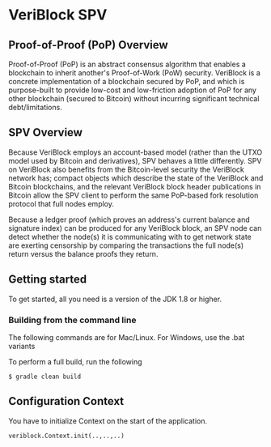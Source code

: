 # VeriBlock SPV

## Proof-of-Proof (PoP) Overview 

Proof-of-Proof (PoP) is an abstract consensus algorithm that enables a blockchain to inherit another's Proof-of-Work (PoW) security. VeriBlock is a concrete implementation of a blockchain secured by PoP, and which is purpose-built to provide low-cost and low-friction adoption of PoP for any other blockchain (secured to Bitcoin) without incurring significant technical debt/limitations.

## SPV Overview

Because VeriBlock employs an account-based model (rather than the UTXO model used by Bitcoin and derivatives), SPV behaves a little differently. SPV on VeriBlock also benefits from the Bitcoin-level security the VeriBlock network has; compact objects which describe the state of the VeriBlock and Bitcoin blockchains, and the relevant VeriBlock block header publications in Bitcoin allow the SPV client to perform the same PoP-based fork resolution protocol that full nodes employ.

Because a ledger proof (which proves an address's current balance and signature index) can be produced for any VeriBlock block, an SPV node can detect whether the node(s) it is communicating with to get network state are exerting censorship by comparing the transactions the full node(s) return versus the balance proofs they return.

## Getting started

To get started, all you need is a version of the JDK 1.8 or higher.

### Building from the command line

The following commands are for Mac/Linux. For Windows, use the .bat variants

To perform a full build, run the following

`$ gradle clean build`

## Configuration Context

You have to initialize Context on the start of the application.

`veriblock.Context.init(..,..,..)`
